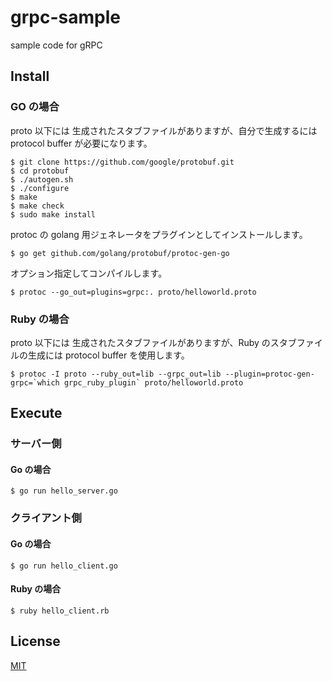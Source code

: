 # grpc-sample
sample code for gRPC

## Install

### GO の場合
proto 以下には 生成されたスタブファイルがありますが、自分で生成するには protocol buffer が必要になります。
```
$ git clone https://github.com/google/protobuf.git
$ cd protobuf
$ ./autogen.sh
$ ./configure
$ make
$ make check
$ sudo make install
```

protoc の golang 用ジェネレータをプラグインとしてインストールします。
```
$ go get github.com/golang/protobuf/protoc-gen-go
```

オプション指定してコンパイルします。
```
$ protoc --go_out=plugins=grpc:. proto/helloworld.proto
```

### Ruby の場合
proto 以下には 生成されたスタブファイルがありますが、Ruby のスタブファイルの生成には protocol buffer を使用します。
```
$ protoc -I proto --ruby_out=lib --grpc_out=lib --plugin=protoc-gen-grpc=`which grpc_ruby_plugin` proto/helloworld.proto
```


## Execute

### サーバー側

#### Go の場合
```
$ go run hello_server.go
```

### クライアント側

#### Go の場合
```
$ go run hello_client.go
```

#### Ruby の場合
```
$ ruby hello_client.rb
```


## License
[MIT](LICENSE)
